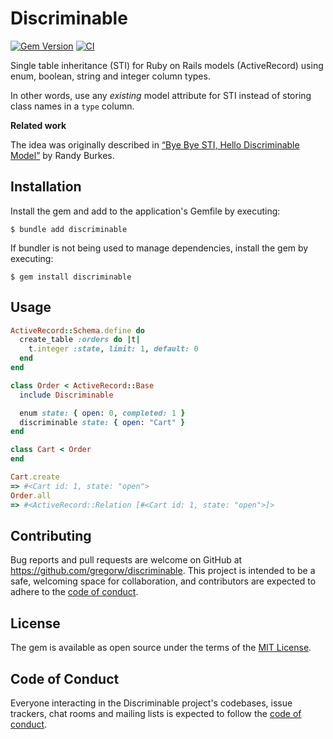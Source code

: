 

# Discriminable

[![Gem Version](https://badge.fury.io/rb/discriminable.svg)](https://rubygems.org/gems/discriminable) [![CI](https://github.com/gregorw/discriminable/actions/workflows/main.yml/badge.svg)](https://github.com/gregorw/discriminable/actions/workflows/main.yml)

Single table inheritance (STI) for Ruby on Rails models (ActiveRecord) using enum, boolean, string and integer column types.

In other words, use any _existing_ model attribute for STI instead of storing class names in a `type` column.

**Related work**

The idea was originally described in [“Bye Bye STI, Hello Discriminable Model”](https://www.salsify.com/blog/engineering/bye-bye-sti-hello-discriminable-model) by Randy Burkes.


## Installation

Install the gem and add to the application's Gemfile by executing:

    $ bundle add discriminable

If bundler is not being used to manage dependencies, install the gem by executing:

    $ gem install discriminable

## Usage

```ruby
ActiveRecord::Schema.define do
  create_table :orders do |t|
    t.integer :state, limit: 1, default: 0
  end
end

class Order < ActiveRecord::Base
  include Discriminable

  enum state: { open: 0, completed: 1 }
  discriminable state: { open: "Cart" }
end

class Cart < Order
end

Cart.create
=> #<Cart id: 1, state: "open">
Order.all
=> #<ActiveRecord::Relation [#<Cart id: 1, state: "open">]>
```


## Contributing

Bug reports and pull requests are welcome on GitHub at https://github.com/gregorw/discriminable. This project is intended to be a safe, welcoming space for collaboration, and contributors are expected to adhere to the [code of conduct](https://github.com/gregorw/discriminable/blob/main/CODE_OF_CONDUCT.md).

## License

The gem is available as open source under the terms of the [MIT License](https://opensource.org/licenses/MIT).

## Code of Conduct

Everyone interacting in the Discriminable project's codebases, issue trackers, chat rooms and mailing lists is expected to follow the [code of conduct](https://github.com/gregorw/discriminable/blob/main/CODE_OF_CONDUCT.md).
